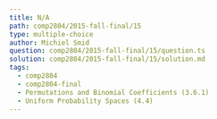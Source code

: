 ```yaml
---
title: N/A
path: comp2804/2015-fall-final/15
type: multiple-choice
author: Michiel Smid
question: comp2804/2015-fall-final/15/question.ts
solution: comp2804/2015-fall-final/15/solution.md
tags:
  - comp2804
  - comp2804-final
  - Permutations and Binomial Coefficients (3.6.1)
  - Uniform Probability Spaces (4.4)
---
```

